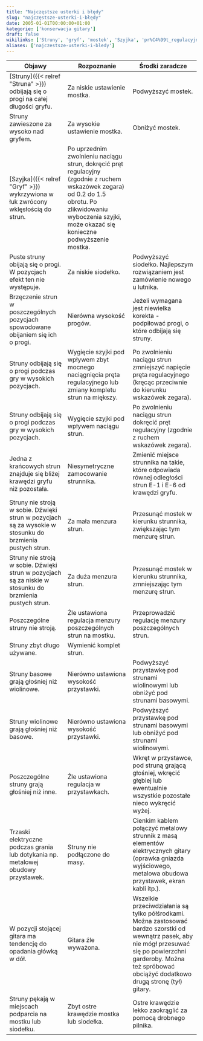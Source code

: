 ```yaml
---
title: "Najczęstsze usterki i błędy"
slug: "najczęstsze-usterki-i-błędy"
date: 2005-01-01T00:00:00+01:00
kategorie: ['konserwacja gitary']
draft: false
wikilinks: ['Struny', 'gryf', 'mostek', 'Szyjka', 'pr%C4%99t_regulacyjny']
aliases: ['najczestsze-usterki-i-bledy']
---
```

| Objawy                                                                                                    | Rozpoznanie                                                                                                                                                                                                   | Środki zaradcze                                                                                                                                                                                                            |
| --------------------------------------------------------------------------------------------------------- | ------------------------------------------------------------------------------------------------------------------------------------------------------------------------------------------------------------- | -------------------------------------------------------------------------------------------------------------------------------------------------------------------------------------------------------------------------- |
| [Struny]({{< relref "Struna" >}}) odbijają się o progi na całej długości gryfu<!-- link nie odnosił się do niczego -->.              | Za niskie ustawienie mostka<!-- link nie odnosił się do niczego -->.                                                                                                                                                             | Podwyższyć mostek.                                                                                                                                                                                                         |
| Struny zawieszone za wysoko nad gryfem.                                                                   | Za wysokie ustawienie mostka.                                                                                                                                                                                 | Obniżyć mostek.                                                                                                                                                                                                            |
| [Szyjka]({{< relref "Gryf" >}}) wykrzywiona w łuk zwrócony wklęsłością do strun.                              | Po uprzednim zwolnieniu naciągu strun, dokręcić pręt regulacyjny (zgodnie z ruchem wskazówek zegara) od 0.2 do 1.5 obrotu. Po zlikwidowaniu wyboczenia szyjki, może okazać się konieczne podwyższenie mostka. |                                                                                                                                                                                                                            |
| Puste struny obijają się o progi. W pozycjach efekt ten nie występuje.                                    | Za niskie siodełko.                                                                                                                                                                                           | Podwyższyć siodełko. Najlepszym rozwiązaniem jest zamówienie nowego u lutnika.                                                                                                                                             |
| Brzęczenie strun w poszczególnych pozycjach spowodowane obijaniem się ich o progi.                        | Nierówna wysokość progów.                                                                                                                                                                                     | Jeżeli wymagana jest niewielka korekta - podpiłować progi, o które odbijają się struny.                                                                                                                                    |
| Struny odbijają się o progi podczas gry w wysokich pozycjach.                                             | Wygięcie szyjki pod wpływem zbyt mocnego naciągnięcia pręta regulacyjnego lub zmiany kompletu strun na miększy.                                                                                               | Po zwolnieniu naciągu strun zmniejszyć napięcie pręta regulacyjnego<!-- link nie odnosił się do niczego --> (kręcąc przeciwnie do kierunku wskazówek zegara).                                                                       |
| Struny odbijają się o progi podczas gry w wysokich pozycjach.                                             | Wygięcie szyjki pod wpływem naciągu strun.                                                                                                                                                                    | Po zwolnieniu naciągu strun dokręcić pręt regulacyjny (zgodnie z ruchem wskazówek zegara).                                                                                                                                 |
| Jedna z krańcowych strun znajduje się bliżej krawędzi gryfu niż pozostała.                                | Niesymetryczne zamocowanie strunnika.                                                                                                                                                                         | Zmienić miejsce strunnika na takie, które odpowiada równej odległości strun E-1 i E-6 od krawędzi gryfu.                                                                                                                   |
| Struny nie stroją w sobie. Dźwięki strun w pozycjach są za wysokie w stosunku do brzmienia pustych strun. | Za mała menzura strun.                                                                                                                                                                                        | Przesunąć mostek w kierunku strunnika, zwiększając tym menzurę strun.                                                                                                                                                      |
| Struny nie stroją w sobie. Dźwięki strun w pozycjach są za niskie w stosunku do brzmienia pustych strun.  | Za duża menzura strun.                                                                                                                                                                                        | Przesunąć mostek w kierunku strunnika, zmniejszając tym menzurę strun.                                                                                                                                                     |
| Poszczególne struny nie stroją.                                                                           | Źle ustawiona regulacja menzury poszczególnych strun na mostku.                                                                                                                                               | Przeprowadzić regulację menzury poszczególnych strun.                                                                                                                                                                      |
| Struny zbyt długo używane.                                                                                | Wymienić komplet strun.                                                                                                                                                                                       |                                                                                                                                                                                                                            |
| Struny basowe grają głośniej niż wiolinowe.                                                               | Nierówno ustawiona wysokość przystawki.                                                                                                                                                                       | Podwyższyć przystawkę pod strunami wiolinowymi lub obniżyć pod strunami basowymi.                                                                                                                                          |
| Struny wiolinowe grają głośniej niż basowe.                                                               | Nierówno ustawiona wysokość przystawki.                                                                                                                                                                       | Podwyższyć przystawkę pod strunami basowymi lub obniżyć pod strunami wiolinowymi.                                                                                                                                          |
| Poszczególne struny grają głośniej niż inne.                                                              | Źle ustawiona regulacja w przystawkach.                                                                                                                                                                       | Wkręt w przystawce, pod struną grającą głośniej, wkręcić głębiej lub ewentualnie wszystkie pozostałe nieco wykręcić wyżej.                                                                                                 |
| Trzaski elektryczne podczas grania lub dotykania np. metalowej obudowy przystawek.                        | Struny nie podłączone do masy.                                                                                                                                                                                | Cienkim kablem połączyć metalowy strunnik z masą elementów elektrycznych gitary (oprawka gniazda wyjściowego, metalowa obudowa przystawek, ekran kabli itp.).                                                              |
| W pozycji stojącej gitara ma tendencję do opadania główką w dół.                                          | Gitara źle wyważona.                                                                                                                                                                                          | Wszelkie przeciwdziałania są tylko półśrodkami. Można zastosować bardzo szorstki od wewnątrz pasek, aby nie mógł przesuwać się po powierzchni garderoby. Można też spróbować obciążyć dodatkowo drugą stronę (tył) gitary. |
| Struny pękają w miejscach podparcia na mostku lub siodełku.                                               | Zbyt ostre krawędzie mostka lub siodełka.                                                                                                                                                                     | Ostre krawędzie lekko zaokrąglić za pomocą drobnego pilnika.                                                                                                                                                               |

